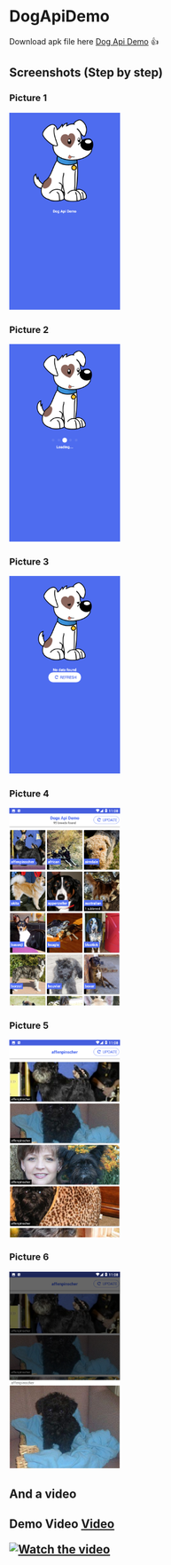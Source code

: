 # DogApiDemo

Download apk file here [Dog Api Demo](apk/dogapi.apk) 👍

## Screenshots (Step by step)
 <p align="center">
  <h3>Picture 1</h3>
  <img src="Screenshots/1.png" width="200" title="Picture 1">
  <h3>Picture 2</h3>
  <img src="Screenshots/2.png" width="200" alt="accessibility text">
  <h3>Picture 3</h3>
  <img src="Screenshots/3.png" width="200" alt="accessibility text">
  <h3>Picture 4</h3>
  <img src="Screenshots/4.png" width="200" alt="accessibility text">
  <h3>Picture 5</h3>
  <img src="Screenshots/5.png" width="200" alt="accessibility text">
  <h3>Picture 6</h3>
  <img src="Screenshots/6.png" width="200" alt="accessibility text">
 </p>
 
<h2>And a video<h2>

 Demo Video [Video](Screenshots/video.mp4)
 
 [![Watch the video](https://i.imgur.com/vKb2F1B.png)](https://youtu.be/vt5fpE0bzSY)
